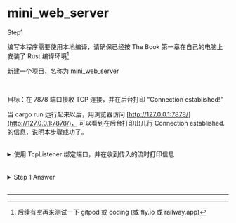 # mini_web_server

Step1

编写本程序需要使用本地编译，请确保已经按 The Book 第一章在自己的电脑上安装了 Rust 编译环境[^1]

新建一个项目，名称为 mini_web_server

<br>

目标：在 7878 端口接收 TCP 连接，并在后台打印 "Connection established!"

当 cargo run 运行起来以后，用浏览器访问 [http://127.0.0.1:7878/](http://127.0.0.1:7878/)， 可以看到在后台打印出几行 Connection established. 的信息，说明本步骤成功了。

<br>
<details>
    <summary>使用 TcpListener 绑定端口，并在收到传入的流时打印信息</summary>

导入 std::net::TcpListener ，使用 TcpListener::bind 绑定端口，并在 listener.incoming() 收到流时打印信息。


下面有答案。请尽量自己写出来（或复习 [The book 第二十章](http://120.78.128.153/rustbook/ch20-00-final-project-a-web-server.html)）再查看答案。
</details>

<br>
<br>
<details>
    <summary>Step 1 Answer</summary>

```rust, no_run
use std::net::TcpListener;

fn main() {
    let listener = TcpListener::bind("127.0.0.1:7878").unwrap();

    for stream in listener.incoming() {
        let stream = stream.unwrap();
        
        println!("Connection established!");
    }
}
```

</details>

<br>

---

[^1]: 后续有空再来测试一下 gitpod 或 coding (或 fly.io 或 railway.app)
